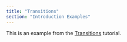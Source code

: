 ```yaml
---
title: "Transitions"
section: "Introduction Examples"
---
```


This is an example from the [Transitions](/introduction/transitions) tutorial.